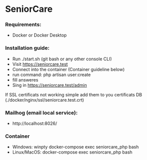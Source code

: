 # SeniorCare

### Requirements:
- Docker or Docker Desktop

### Installation guide:
- Run ./start.sh (git bash or any other console CLI)
- Visit https://seniorcare.test
- Connect into the container (Container guideline below)
- run command: php artisan user:create
- fill answeres
- Sing in https://seniorcare.test/admin

If SSL certificats not working simple add them to you certificats DB (./docker/nginx/ssl/seniorcare.test.crt)

### Mailhog (email local service):
- http://localhost:8026/

### Container
- Windows: winpty docker-compose exec seniorcare_php bash
- Linux/MacOS: docker-compose exec seniorcare_php bash
